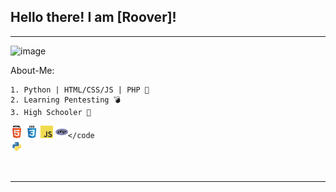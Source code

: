 ## Hello there! I am [Roover]!
** **
![image](https://user-images.githubusercontent.com/93544398/139718443-9c52e968-42bb-4297-b1a4-aaeaccb0ca7b.png)

About-Me:

```
1. Python | HTML/CSS/JS | PHP 🐍
2. Learning Pentesting 💣
3. High Schooler 🎉 
```

<code><img height="20" src="https://raw.githubusercontent.com/github/explore/master/topics/html/html.png"></code>
<code><img height="20" src="https://raw.githubusercontent.com/github/explore/master/topics/css/css.png"></code>
<code><img height="20" src="https://raw.githubusercontent.com/github/explore/master/topics/javascript/javascript.png"></code>
<code><img height="20" src="https://raw.githubusercontent.com/github/explore/master/topics/php/php.png"></code
<code><img height="20" src="https://raw.githubusercontent.com/github/explore/master/topics/python/python.png"></code>


<hr>
 

